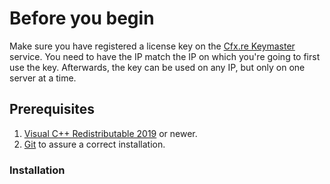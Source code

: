 # Before you begin
Make sure you have registered a license key on the [Cfx.re Keymaster](https://keymaster.fivem.net/) service. You need to have the IP match the IP on which you're going to first use the key. Afterwards, the key can be used on any IP, but only on one server at a time.

## Prerequisites

1. [Visual C++ Redistributable 2019](https://aka.ms/vs/16/release/VC_redist.x64.exe) or newer.
2. [Git](https://git-scm.com/download/win) to assure a correct installation.

### Installation
